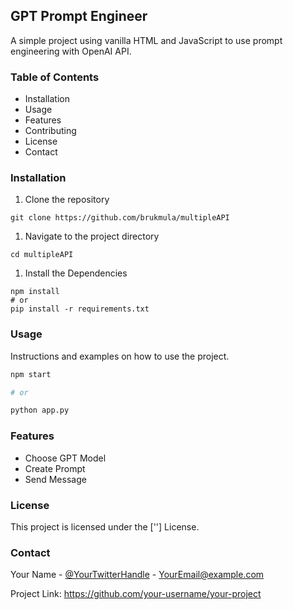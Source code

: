## GPT Prompt Engineer

A simple project using vanilla HTML and JavaScript to use prompt engineering with OpenAI API.

### Table of Contents

- Installation
- Usage
- Features
- Contributing
- License
- Contact

### Installation

1. Clone the repository

```
git clone https://github.com/brukmula/multipleAPI
```

1. Navigate to the project directory

```
cd multipleAPI
```

1. Install the Dependencies

```
npm install 
# or 
pip install -r requirements.txt
```

### Usage

Instructions and examples on how to use the project.

```bash
npm start 

# or 

python app.py
```

### Features

- Choose GPT Model 
- Create Prompt
- Send Message

### **License**

This project is licensed under the [''] License.

### **Contact**

Your Name - [@YourTwitterHandle](https://twitter.com/YourTwitterHandle) - YourEmail@example.com

Project Link: https://github.com/your-username/your-project
